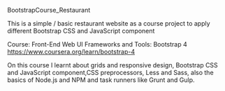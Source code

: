 BootstrapCourse_Restaurant


This is a simple / basic restaurant website as a course project to apply different Bootstrap CSS and JavaScript component

Course: Front-End Web UI Frameworks and Tools: Bootstrap 4 
https://www.coursera.org/learn/bootstrap-4

On this course I learnt about grids and responsive design, Bootstrap CSS and JavaScript component,CSS preprocessors, Less and Sass, also the basics of Node.js and NPM and task runners like Grunt and Gulp.


